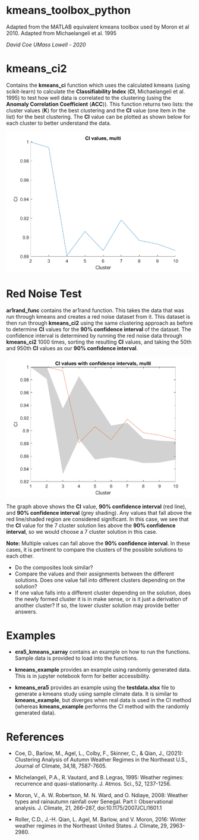 # kmeans_toolbox_python

Adapted from the MATLAB equivalent kmeans toolbox used by Moron et al 2010. Adapted from Michaelangeli et al. 1995

*David* *Coe*
*UMass* *Lowell* *-* *2020*

# kmeans_ci2
 Contains the **kmeans_ci** function which uses the calculated kmeans (using scikit-learn) to calculate the **Classifiability Index** (**CI**, Michaelangeli et al. 1995) to test how well data is correlated to the clustering (using the **Anomaly Correlation Coefficient** (**ACC**)). This function returns two lists: the cluster values (**K**) for the best clustering and the **CI** value (one item in the list) for the best clustering. The **CI** value can be plotted as shown below for each cluster to better understand the data.

![Clustering](/images/only_ci.png)


# Red Noise Test

**ar1rand_func** contains the ar1rand function. This takes the data that was run through kmeans and creates a red noise dataset from it. This dataset is then run through **kmeans_ci2** using the same clustering approach as before to determine **CI** values for the **90% confidence interval** of the dataset. The confidence interval is determined by running the red noise data through **kmeans_ci2** 1000 times, sorting the resulting **CI** values, and taking the 50th and 950th **CI** values as our **90% confidence interval**.

![Red Noise Test and Clustering](/images/rednoise_ci.png)

The graph above shows the **CI** value, **90% confidence interval** (red line), and **90% confidence interval** (grey shading). Any values that fall above the red line/shaded region are considered significant. In this case, we see that the **CI** value for the 7 cluster solution lies above the **90% confidence interval**, so we would choose a 7 cluster solution in this case.

**Note:** Multiple values can fall above the **90% confidence interval**. In these cases, it is pertinent to compare the clusters of the possible solutions to each other. 
* Do the composites look similar?
* Compare the values and their assignments between the different solutions. Does one value fall into different clusters depending on the solution?
* If one value falls into a different cluster depending on the solution, does the newly formed cluster it is in make sense, or is it just a derivation of another cluster? If so, the lower cluster solution may provide better answers.

# Examples
* **era5_kmeans_xarray** contains an example on how to run the functions. Sample data is provided to load into the functions. 

* **kmeans_example** provides an example using randomly generated data. This is in jupyter notebook form for better accessibility.

* **kmeans_era5** provides an example using the **testdata.xlsx** file to generate a kmeans study using sample climate data. It is similar to **kmeans_example**, but diverges when real data is used in the CI method (whereas **kmeans_example** performs the CI method with the randomly generated data).

# References

* Coe, D., Barlow, M., Agel, L., Colby, F., Skinner, C., & Qian, J., (2021): Clustering Analysis of Autumn Weather Regimes in the Northeast U.S., Journal of Climate, 34,18, 7587-7605.

* Michelangeli, P.A., R. Vautard, and B. Legras, 1995: Weather regimes: recurrence and quasi-stationarity. J. Atmos. Sci., 52, 1237-1256. 

* Moron, V., A. W. Robertson, M. N. Ward, and O. Ndiaye, 2008: Weather types and rainautumn rainfall over Senegal. Part I: Observational analysis. J. Climate, 21, 266–287, doi:10.1175/2007JCLI1601.1 

* Roller, C.D., J.-H. Qian, L. Agel, M. Barlow, and V. Moron, 2016: Winter weather regimes in the Northeast United States. J. Climate, 29, 2963-2980.  


